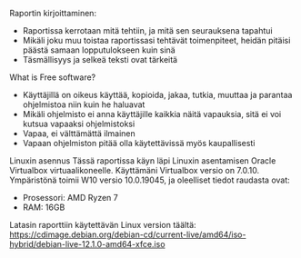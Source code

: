 Raportin kirjoittaminen:
- Raportissa kerrotaan mitä tehtiin, ja mitä sen seurauksena tapahtui
- Mikäli joku muu toistaa raportissasi tehtävät toimenpiteet, heidän pitäisi päästä samaan lopputulokseen kuin sinä
- Täsmällisyys ja selkeä teksti ovat tärkeitä

What is Free software?
- Käyttäjillä on oikeus käyttää, kopioida, jakaa, tutkia, muuttaa ja parantaa ohjelmistoa niin kuin he haluavat
- Mikäli ohjelmisto ei anna käyttäjille kaikkia näitä vapauksia, sitä ei voi kutsua vapaaksi ohjelmistoksi
- Vapaa, ei välttämättä ilmainen
- Vapaan ohjelmiston pitää olla käytettävissä myös kaupallisesti

Linuxin asennus
Tässä raportissa käyn läpi Linuxin asentamisen Oracle Virtualbox virtuaalikoneelle. Käyttämäni Virtualbox versio on 7.0.10.
Ympäristönä toimii W10 versio 10.0.19045, ja oleelliset tiedot raudasta ovat:
- Prosessori: AMD Ryzen 7
- RAM: 16GB

Latasin raporttiin käytettävän Linux version täältä: https://cdimage.debian.org/debian-cd/current-live/amd64/iso-hybrid/debian-live-12.1.0-amd64-xfce.iso

